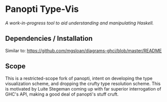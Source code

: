 # Panopti Type-Vis

*A work-in-progress tool to aid understanding and manipulating Haskell.*

## Dependencies / Installation

Similar to: https://github.com/mgsloan/diagrams-ghci/blob/master/README

## Scope

This is a restricted-scope fork of panopti, intent on developing the type
visualization scheme, and dropping the crufty type resolution scheme.  This is
motivated by Luite Stegeman coming up with far superior interrogation of GHC's 
API, making a good deal of panopti's stuff cruft.
